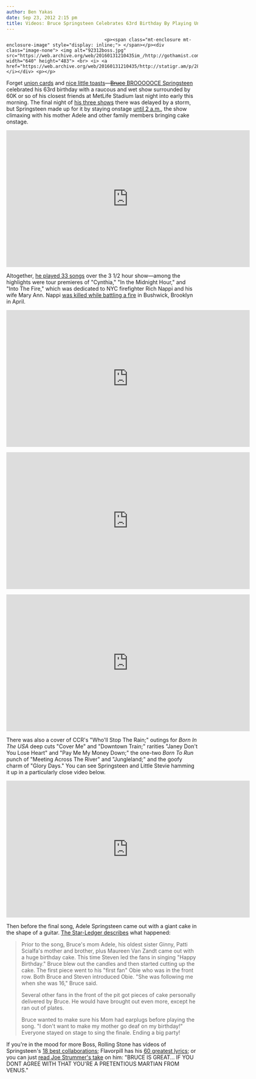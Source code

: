 ```yaml
---
author: Ben Yakas
date: Sep 23, 2012 2:15 pm
title: Videos: Bruce Springsteen Celebrates 63rd Birthday By Playing Until 2 A.M.
---
```


	
										<p><span class="mt-enclosure mt-enclosure-image" style="display: inline;"> </span></p><div class="image-none"> <img alt="92312boss.jpg" src="https://web.archive.org/web/20160131210435im_/http://gothamist.com/attachments/byakas/92312boss.jpg" width="640" height="483"> <br> <i> <a href="https://web.archive.org/web/20160131210435/http://statigr.am/p/286882889004146439_6968766">pepperlola</a></i></div> <p></p>

<p>Forget <a href="https://web.archive.org/web/20160131210435/http://www.springsteenlyrics.com/lyrics/t/theriver.php">union cards</a> and <a href="https://web.archive.org/web/20160131210435/http://www.springsteenlyrics.com/lyrics/l/loosechange.php">nice little toasts</a>&#x2014;<a href="https://web.archive.org/web/20160131210435/http://gothamist.com/tags/brucespringsteen"><strike>Bruce</strike> BROOOOOCE Springsteen</a> celebrated his 63rd birthday with a raucous and wet show surrounded by 60K or so of his closest friends at MetLife Stadium last night into early this morning. The final night of <a href="https://web.archive.org/web/20160131210435/http://gothamist.com/2012/09/20/videos_bruce_springsteen_caps_nearl.php#photo-1">his three shows</a> there was delayed by a storm, but Springsteen made up for it by staying onstage <a href="https://web.archive.org/web/20160131210435/http://brucespringsteen.net/news/2012/notes-from-the-road-night-3-in-east-rutherford-nj">until 2 a.m.</a>, the show climaxing with his mother Adele and other family members bringing cake onstage. </p>

<p><iframe width="640" height="360" src="https://web.archive.org/web/20160131210435if_/http://www.youtube.com/embed/hSaYX9Q7eKY" frameborder="0" allowfullscreen></iframe></p>

<p>Altogether, <a href="https://web.archive.org/web/20160131210435/http://backstreets.com/setlists.html">he played 33 songs</a> over the 3 1/2 hour show&#x2014;among the highlights were tour premieres of &quot;Cynthia,&quot; &quot;In the Midnight Hour,&quot; and &quot;Into The Fire,&quot; which was dedicated to NYC firefighter Rich Nappi and his wife Mary Ann. Nappi <a href="https://web.archive.org/web/20160131210435/http://gothamist.com/2012/04/22/thousands_gather_at_fdny_line_of_du.php">was killed while battling a fire</a> in Bushwick, Brooklyn in April.</p>

<p><iframe width="640" height="360" src="https://web.archive.org/web/20160131210435if_/http://www.youtube.com/embed/VDuIooDfjbk" frameborder="0" allowfullscreen></iframe></p>

<p><iframe width="640" height="360" src="https://web.archive.org/web/20160131210435if_/http://www.youtube.com/embed/ejo4efqFeRQ" frameborder="0" allowfullscreen></iframe></p>

<p><iframe width="640" height="360" src="https://web.archive.org/web/20160131210435if_/http://www.youtube.com/embed/97MQap2kkw4" frameborder="0" allowfullscreen></iframe></p>

<p>There was also a cover of CCR&apos;s &quot;Who&apos;ll Stop The Rain;&quot; outings for <em>Born In The USA</em> deep cuts &quot;Cover Me&quot; and &quot;Downtown Train;&quot; rarities &quot;Janey Don&apos;t You Lose Heart&quot; and &quot;Pay Me My Money Down;&quot; the one-two <em>Born To Run</em> punch of &quot;Meeting Across The River&quot; and &quot;Jungleland;&quot; and the goofy charm of &quot;Glory Days.&quot; You can see Springsteen and Little Stevie hamming it up in a particularly close video below.</p>

<p><iframe width="640" height="360" src="https://web.archive.org/web/20160131210435if_/http://www.youtube.com/embed/TF8HXAD0qoU" frameborder="0" allowfullscreen></iframe></p>

<p>Then before the final song, Adele Springsteen came out with a giant cake in the shape of a guitar. <a href="https://web.archive.org/web/20160131210435/http://www.nj.com/springsteen/index.ssf/2012/09/bruce_springsteens_birthday_pa.html">The Star-Ledger describes</a> what happened:</p>

<blockquote>Prior to the song, Bruce&apos;s mom Adele, his oldest sister Ginny, Patti Scialfa&apos;s mother and brother, plus Maureen Van Zandt came out with a huge birthday cake. This time Steven led the fans in singing &quot;Happy Birthday.&quot; Bruce blew out the candles and then started cutting up the cake. The first piece went to his &quot;first fan&quot; Obie who was in the front row. Both Bruce and Steven introduced Obie. &quot;She was following me when she was 16,&quot; Bruce said.

<p>Several other fans in the front of the pit got pieces of cake personally delivered by Bruce. He would have brought out even more, except he ran out of plates.</p>

<p>Bruce wanted to make sure his Mom had earplugs before playing the song. &quot;I don&apos;t want to make my mother go deaf on my birthday!&quot; Everyone stayed on stage to sing the finale. Ending a big party!</p></blockquote><p></p>

<p>If you&apos;re in the mood for more Boss, Rolling Stone has videos of Springsteen&apos;s <a href="https://web.archive.org/web/20160131210435/http://www.rollingstone.com/music/pictures/17-bruce-springsteen-collaborations-from-chuck-berry-to-lada-gaga-20110124">18 best collaborations</a>; Flavorpill has his <a href="https://web.archive.org/web/20160131210435/http://www.flavorwire.com/330873/bruce-springsteens-60-finest-lyrics-on-his-60th-birthday">60 greatest lyrics</a>; or you can just <a href="https://web.archive.org/web/20160131210435/http://www.lettersofnote.com/2009/11/bruce-is-great.html">read Joe Strummer&apos;s take</a> on him: &quot;BRUCE IS GREAT... IF YOU DONT AGREE WITH THAT YOU&apos;RE A PRETENTIOUS MARTIAN FROM VENUS.&quot;</p>					
										
									
				